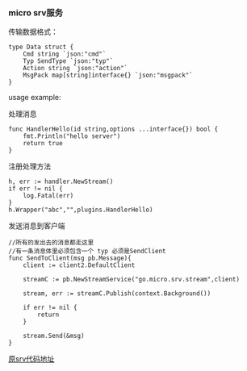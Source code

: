 ### micro srv服务

传输数据格式：

```$xslt
type Data struct {
	Cmd string `json:"cmd"`
	Typ SendType `json:"typ"`
	Action string `json:"action"`
	MsgPack map[string]interface{} `json:"msgpack"`
}
```

usage example:

处理消息

```$xslt 
func HandlerHello(id string,options ...interface{}) bool {
	fmt.Println("hello server")
	return true
}
```

注册处理方法

```$xslt
h, err := handler.NewStream()
if err != nil {
    log.Fatal(err)
}
h.Wrapper("abc","",plugins.HandlerHello)
```

发送消息到客户端

```$xslt
//所有的发出去的消息都走这里
//有一条消息体里必须包含一个 typ 必须是SendClient
func SendToClient(msg pb.Message){
	client := client2.DefaultClient

	streamC := pb.NewStreamService("go.micro.srv.stream",client)

	stream, err := streamC.Publish(context.Background())

	if err != nil {
		return
	}

	stream.Send(&msg)
}
```

[原srv代码地址](https://github.com/microhq/stream-srv)
